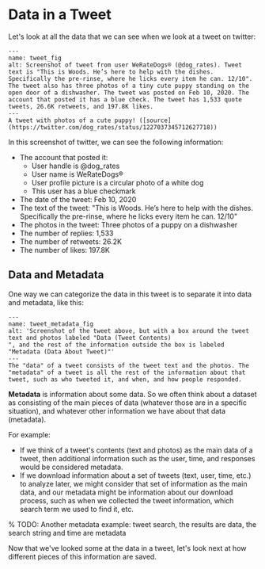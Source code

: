 # Data in a Tweet

Let's look at all the data that we can see when we look at a tweet on twitter:
```{figure} dog_tweet.png
---
name: tweet_fig
alt: Screenshot of tweet from user WeRateDogs® (@dog_rates). Tweet text is "This is Woods. He’s here to help with the dishes. Specifically the pre-rinse, where he licks every item he can. 12/10". The tweet also has three photos of a tiny cute puppy standing on the open door of a dishwasher. The tweet was posted on Feb 10, 2020. The account that posted it has a blue check. The tweet has 1,533 quote tweets, 26.6K retweets, and 197.8K likes.
---
A tweet with photos of a cute puppy! ([source](https://twitter.com/dog_rates/status/1227037345712627718))
```

In this screenshot of twitter, we can see the following information:
- The account that posted it:
  - User handle is @dog_rates
  - User name is WeRateDogs®
  - User profile picture is a circular photo of a white dog
  - This user has a blue checkmark
- The date of the tweet: Feb 10, 2020
- The text of the tweet: "This is Woods. He’s here to help with the dishes. Specifically the pre-rinse, where he licks every item he can. 12/10"
- The photos in the tweet: Three photos of a puppy on a dishwasher
- The number of replies: 1,533
- The number of retweets: 26.2K
- The number of likes: 197.8K

## Data and Metadata

One way we can categorize the data in this tweet is to separate it into data and metadata, like this:

```{figure} dog_tweet_metadata.png
---
name: tweet_metadata_fig
alt: 'Screenshot of the tweet above, but with a box around the tweet text and photos labeled "Data (Tweet Contents)
", and the rest of the information outside the box is labeled "Metadata (Data About Tweet)"'
---
The "data" of a tweet consists of the tweet text and the photos. The "metadata" of a tweet is all the rest of the information about that tweet, such as who tweeted it, and when, and how people responded.
```

__Metadata__ is information about some data. So we often think about a dataset as consisting of the main pieces of data (whatever those are in a specific situation), and whatever other information we have about that data (metadata).

For example:
- If we think of a tweet's contents (text and photos) as the main data of a tweet, then additional information such as the user, time, and responses would be considered metadata.
- If we download information about a set of tweets (text, user, time, etc.) to analyze later, we might consider that set of information as the main data, and our metadata might be information about our download process, such as when we collected the tweet information, which search term we used to find it, etc.

% TODO: Another metadata example: tweet search, the results are data, the search string and time are metadata


Now that we've looked some at the data in a tweet, let's look next at how different pieces of this information are saved.
